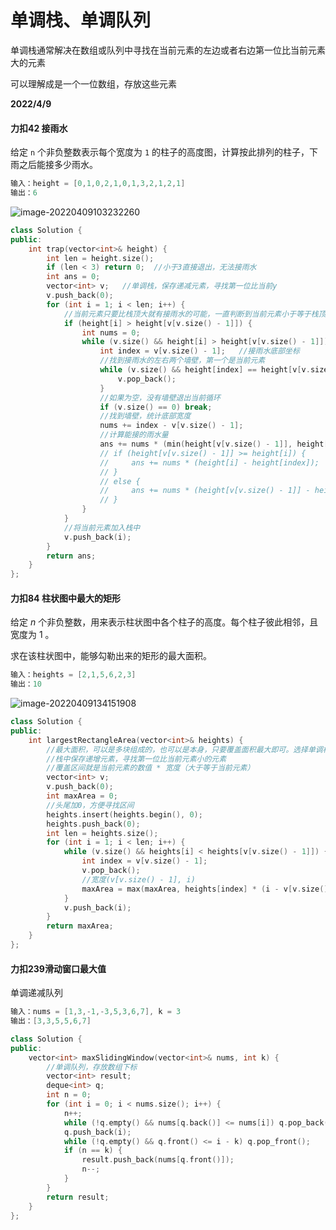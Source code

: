 # 单调栈、单调队列

单调栈通常解决在数组或队列中寻找在当前元素的左边或者右边第一位比当前元素大的元素

可以理解成是一个一位数组，存放这些元素

**2022/4/9**

#### 力扣42 接雨水

给定 `n` 个非负整数表示每个宽度为 `1` 的柱子的高度图，计算按此排列的柱子，下雨之后能接多少雨水。

```cpp
输入：height = [0,1,0,2,1,0,1,3,2,1,2,1]
输出：6
```

![image-20220409103232260](C:\Users\zhouk\AppData\Roaming\Typora\typora-user-images\image-20220409103232260.png)

```cpp
class Solution {
public:
    int trap(vector<int>& height) {
        int len = height.size();
        if (len < 3) return 0;  //小于3直接退出，无法接雨水
        int ans = 0;
        vector<int> v;   //单调栈，保存递减元素，寻找第一位比当前y
        v.push_back(0);
        for (int i = 1; i < len; i++) {
            //当前元素只要比栈顶大就有接雨水的可能，一直判断到当前元素小于等于栈顶元素
            if (height[i] > height[v[v.size() - 1]]) {
                int nums = 0;
                while (v.size() && height[i] > height[v[v.size() - 1]]) {
                    int index = v[v.size() - 1];   //接雨水底部坐标
                    //找到接雨水的左右两个墙壁，第一个是当前元素
                    while (v.size() && height[index] == height[v[v.size() - 1]]) {
                        v.pop_back();
                    }
                    //如果为空，没有墙壁退出当前循环
                    if (v.size() == 0) break;
                    //找到墙壁，统计底部宽度
                    nums += index - v[v.size() - 1];
                    //计算能接的雨水量
                    ans += nums * (min(height[v[v.size() - 1]], height[i]) - height[index]);
                    // if (height[v[v.size() - 1]] >= height[i]) {
                    //     ans += nums * (height[i] - height[index]);
                    // }
                    // else {
                    //     ans += nums * (height[v[v.size() - 1]] - height[index]);
                    // }
                }
            }
            //将当前元素加入栈中
            v.push_back(i);
        }
        return ans;
    }
};
```

#### 力扣84 柱状图中最大的矩形

给定 *n* 个非负整数，用来表示柱状图中各个柱子的高度。每个柱子彼此相邻，且宽度为 1 。

求在该柱状图中，能够勾勒出来的矩形的最大面积。

```cpp
输入：heights = [2,1,5,6,2,3]
输出：10
```

![image-20220409134151908](C:\Users\zhouk\AppData\Roaming\Typora\typora-user-images\image-20220409134151908.png)

```cpp
class Solution {
public:
    int largestRectangleArea(vector<int>& heights) {
        //最大面积，可以是多块组成的，也可以是本身，只要覆盖面积最大即可。选择单调栈
        //栈中保存递增元素，寻找第一位比当前元素小的元素
        //覆盖区间就是当前元素的数值 * 宽度（大于等于当前元素）
        vector<int> v;
        v.push_back(0);
        int maxArea = 0;
        //头尾加0，方便寻找区间
        heights.insert(heights.begin(), 0);
        heights.push_back(0);
        int len = heights.size();
        for (int i = 1; i < len; i++) {
            while (v.size() && heights[i] < heights[v[v.size() - 1]]) {
                int index = v[v.size() - 1];
                v.pop_back();
                //宽度(v[v.size() - 1], i)
                maxArea = max(maxArea, heights[index] * (i - v[v.size() - 1] - 1));
            }
            v.push_back(i);
        }
        return maxArea;
    }
};
```

#### 力扣239滑动窗口最大值

单调递减队列

```cpp
输入：nums = [1,3,-1,-3,5,3,6,7], k = 3
输出：[3,3,5,5,6,7]
```

```cpp
class Solution {
public:
    vector<int> maxSlidingWindow(vector<int>& nums, int k) {
        //单调队列，存放数组下标
        vector<int> result;
        deque<int> q;
        int n = 0;
        for (int i = 0; i < nums.size(); i++) {
            n++;
            while (!q.empty() && nums[q.back()] <= nums[i]) q.pop_back();
            q.push_back(i);
            while (!q.empty() && q.front() <= i - k) q.pop_front();
            if (n == k) {
                result.push_back(nums[q.front()]);
                n--;
            }
        }
        return result;
    }
};
```

